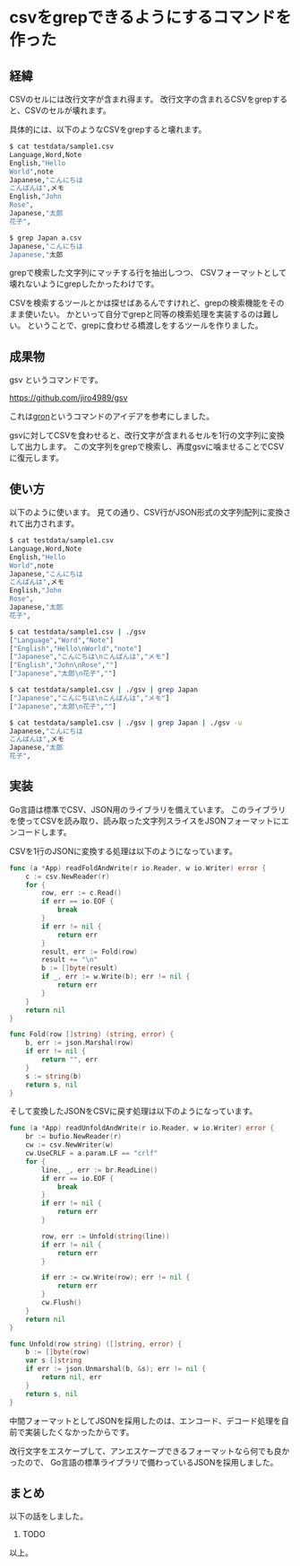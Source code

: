 # csvをgrepできるようにするコマンドを作った

## 経緯

CSVのセルには改行文字が含まれ得ます。
改行文字の含まれるCSVをgrepすると、CSVのセルが壊れます。

具体的には、以下のようなCSVをgrepすると壊れます。

```bash
$ cat testdata/sample1.csv
Language,Word,Note
English,"Hello
World",note
Japanese,"こんにちは
こんばんは",メモ
English,"John
Rose",
Japanese,"太郎
花子",

$ grep Japan a.csv
Japanese,"こんにちは
Japanese,"太郎
```

grepで検索した文字列にマッチする行を抽出しつつ、
CSVフォーマットとして壊れないようにgrepしたかったわけです。

CSVを検索するツールとかは探せばあるんですけれど、grepの検索機能をそのまま使いたい。
かといって自分でgrepと同等の検索処理を実装するのは難しい。
ということで、grepに食わせる橋渡しをするツールを作りました。

## 成果物

gsv というコマンドです。

https://github.com/jiro4989/gsv

これは[gron](https://github.com/tomnomnom/gron)というコマンドのアイデアを参考にしました。

gsvに対してCSVを食わせると、改行文字が含まれるセルを1行の文字列に変換して出力します。
この文字列をgrepで検索し、再度gsvに噛ませることでCSVに復元します。

## 使い方

以下のように使います。
見ての通り、CSV行がJSON形式の文字列配列に変換されて出力されます。

```bash
$ cat testdata/sample1.csv
Language,Word,Note
English,"Hello
World",note
Japanese,"こんにちは
こんばんは",メモ
English,"John
Rose",
Japanese,"太郎
花子",

$ cat testdata/sample1.csv | ./gsv
["Language","Word","Note"]
["English","Hello\nWorld","note"]
["Japanese","こんにちは\nこんばんは","メモ"]
["English","John\nRose",""]
["Japanese","太郎\n花子",""]

$ cat testdata/sample1.csv | ./gsv | grep Japan
["Japanese","こんにちは\nこんばんは","メモ"]
["Japanese","太郎\n花子",""]

$ cat testdata/sample1.csv | ./gsv | grep Japan | ./gsv -u
Japanese,"こんにちは
こんばんは",メモ
Japanese,"太郎
花子",
```

## 実装

Go言語は標準でCSV、JSON用のライブラリを備えています。
このライブラリを使ってCSVを読み取り、読み取った文字列スライスをJSONフォーマットにエンコードします。

CSVを1行のJSONに変換する処理は以下のようになっています。

```go
func (a *App) readFoldAndWrite(r io.Reader, w io.Writer) error {
	c := csv.NewReader(r)
	for {
		row, err := c.Read()
		if err == io.EOF {
			break
		}
		if err != nil {
			return err
		}
		result, err := Fold(row)
		result += "\n"
		b := []byte(result)
		if _, err := w.Write(b); err != nil {
			return err
		}
	}
	return nil
}

func Fold(row []string) (string, error) {
	b, err := json.Marshal(row)
	if err != nil {
		return "", err
	}
	s := string(b)
	return s, nil
}
```

そして変換したJSONをCSVに戻す処理は以下のようになっています。

```go
func (a *App) readUnfoldAndWrite(r io.Reader, w io.Writer) error {
	br := bufio.NewReader(r)
	cw := csv.NewWriter(w)
	cw.UseCRLF = a.param.LF == "crlf"
	for {
		line, _, err := br.ReadLine()
		if err == io.EOF {
			break
		}
		if err != nil {
			return err
		}

		row, err := Unfold(string(line))
		if err != nil {
			return err
		}

		if err := cw.Write(row); err != nil {
			return err
		}
		cw.Flush()
	}
	return nil
}

func Unfold(row string) ([]string, error) {
	b := []byte(row)
	var s []string
	if err := json.Unmarshal(b, &s); err != nil {
		return nil, err
	}
	return s, nil
}
```

中間フォーマットとしてJSONを採用したのは、エンコード、デコード処理を自前で実装したくなかったからです。

改行文字をエスケープして、アンエスケープできるフォーマットなら何でも良かったので、
Go言語の標準ライブラリで備わっているJSONを採用しました。

## まとめ

以下の話をしました。

1. TODO

以上。
